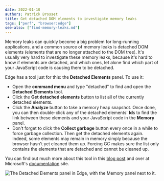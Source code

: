 ```yaml
---
date: 2022-01-10
authors: Patrick Brosset
title: Get detached DOM elements to investigate memory leaks
tags: ["perf", "browser:edge"]
see-also: ["find-memory-leaks.md"]
---
```


Memory leaks can quickly become a big problem for long-running applications, and a common source of memory leaks is detached DOM elements (elements that are no longer attached to the DOM tree).
It's usually very hard to investigate these memory leaks, because it's hard to know if elements are detached, and which ones, let alone find which part of your JavaScript code is causing them to be detached.

Edge has a tool just for this: the **Detached Elements** panel. To use it:

* Open the **command menu** and type "detached" to find and open the **Detached Elements** tool.
* Click the **Get detached elements** button to list all of the currently detached elements.
* Click the **Analyze** button to take a memory heap snapshot. Once done, you can then double-click any of the detached elements' **Id**s to find the link between these elements and your JavaScript code in the **Memory** panel.
* Don't forget to click the **Collect garbage** button every once in a while to force garbage collection. Then get the detached elements again. Indeed, some elements may remain in memory simply because the browser hasn't yet cleaned them up. Forcing GC makes sure the list only contains the elements that are detached and cannot be cleaned up.

You can find out much more about this tool in this [blog post](https://blogs.windows.com/msedgedev/2021/12/09/debug-memory-leaks-detached-elements-tool-devtools/) and over at Microsoft's [documentation](https://docs.microsoft.com/en-us/microsoft-edge/devtools-guide-chromium/memory-problems/dom-leaks) site.

![The Detached Elements panel in Edge, with the Memory panel next to it.](../../assets/img/get-detached-elements.png)
